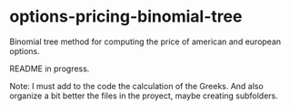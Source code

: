 # options-pricing-binomial-tree
Binomial tree method for computing the price of american and european options. 

README in progress.

Note: I must add to the code the calculation of the Greeks. And also organize a bit better the files in the proyect, maybe creating subfolders.
